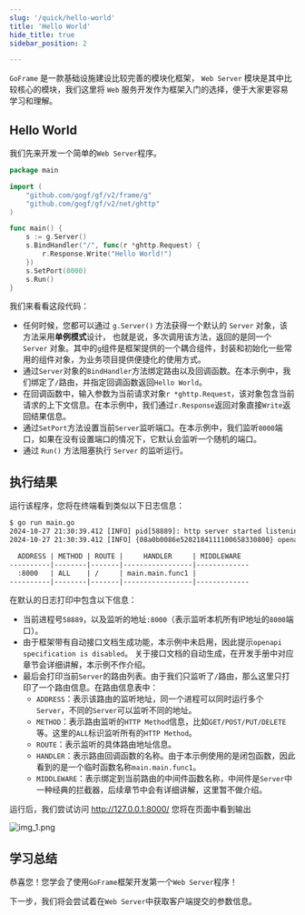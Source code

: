 ```yaml
---
slug: '/quick/hello-world'
title: 'Hello World'
hide_title: true
sidebar_position: 2

---
```


`GoFrame` 是一款基础设施建设比较完善的模块化框架， 
`Web Server` 模块是其中比较核心的模块，我们这里将 `Web` 服务开发作为框架入门的选择，便于大家更容易学习和理解。

## Hello World

我们先来开发一个简单的`Web Server`程序。

```go title="main.go"
package main

import (
    "github.com/gogf/gf/v2/frame/g"
    "github.com/gogf/gf/v2/net/ghttp"
)

func main() {
    s := g.Server()
    s.BindHandler("/", func(r *ghttp.Request) {
        r.Response.Write("Hello World!")
    })
    s.SetPort(8000)
    s.Run()
}
```
我们来看看这段代码：
- 任何时候，您都可以通过 `g.Server()` 方法获得一个默认的 `Server` 对象，该方法采用**单例模式**设计，
  也就是说，多次调用该方法，返回的是同一个 `Server` 对象。其中的`g`组件是框架提供的一个耦合组件，封装和初始化一些常用的组件对象，为业务项目提供便捷化的使用方式。
- 通过`Server`对象的`BindHandler`方法绑定路由以及回调函数。在本示例中，我们绑定了`/`路由，并指定回调函数返回`Hello World`。
- 在回调函数中，输入参数为当前请求对象`r *ghttp.Request`，该对象包含当前请求的上下文信息。在本示例中，我们通过`r.Response`返回对象直接`Write`返回结果信息。
- 通过`SetPort`方法设置当前`Server`监听端口。在本示例中，我们监听`8000`端口，如果在没有设置端口的情况下，它默认会监听一个随机的端口。
- 通过 `Run()` 方法阻塞执行 `Server` 的监听运行。


## 执行结果

运行该程序，您将在终端看到类似以下日志信息：
```html
$ go run main.go
2024-10-27 21:30:39.412 [INFO] pid[58889]: http server started listening on [:8000]
2024-10-27 21:30:39.412 [INFO] {08a0b0086e5202184111100658330800} openapi specification is disabled

  ADDRESS | METHOD | ROUTE |     HANDLER     | MIDDLEWARE  
----------|--------|-------|-----------------|-------------
  :8000   | ALL    | /     | main.main.func1 |             
----------|--------|-------|-----------------|-------------
```

在默认的日志打印中包含以下信息：
- 当前进程号`58889`，以及监听的地址`:8000`（表示监听本机所有IP地址的`8000`端口）。
- 由于框架带有自动接口文档生成功能，本示例中未启用，因此提示`openapi specification is disabled`。
  关于接口文档的自动生成，在开发手册中对应章节会详细讲解，本示例不作介绍。
- 最后会打印当前`Server`的路由列表。由于我们只监听了`/`路由，那么这里只打印了一个路由信息。在路由信息表中：
  - `ADDRESS`：表示该路由的监听地址，同一个进程可以同时运行多个`Server`，不同的`Server`可以监听不同的地址。
  - `METHOD`：表示路由监听的`HTTP Method`信息，比如`GET/POST/PUT/DELETE`等。这里的`ALL`标识监听所有的`HTTP Method`。
  - `ROUTE`：表示监听的具体路由地址信息。
  - `HANDLER`：表示路由回调函数的名称。由于本示例使用的是闭包函数，因此看到的是一个临时函数名称`main.main.func1`。
  - `MIDDLEWARE`：表示绑定到当前路由的中间件函数名称，中间件是`Server`中一种经典的拦截器，后续章节中会有详细讲解，这里暂不做介绍。

运行后，我们尝试访问 http://127.0.0.1:8000/ 您将在页面中看到输出

![img_1.png](img_1.png)

## 学习总结

恭喜您！您学会了使用`GoFrame`框架开发第一个`Web Server`程序！

下一步，我们将会尝试着在`Web Server`中获取客户端提交的参数信息。

